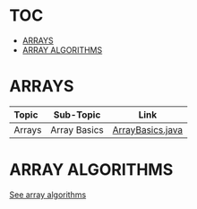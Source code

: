 
# TOC

- [ARRAYS](#ARRAYS)
- [ARRAY ALGORITHMS](#ARRAY-ALGORITHMS)

# ARRAYS

Topic | Sub-Topic | Link 
:-- | :--: | :--: 
Arrays | Array Basics | [ArrayBasics.java](ArrayBasics.java)


# ARRAY ALGORITHMS
[See array algorithms](./ALGORITHMS/ALGORITHMS.md)


